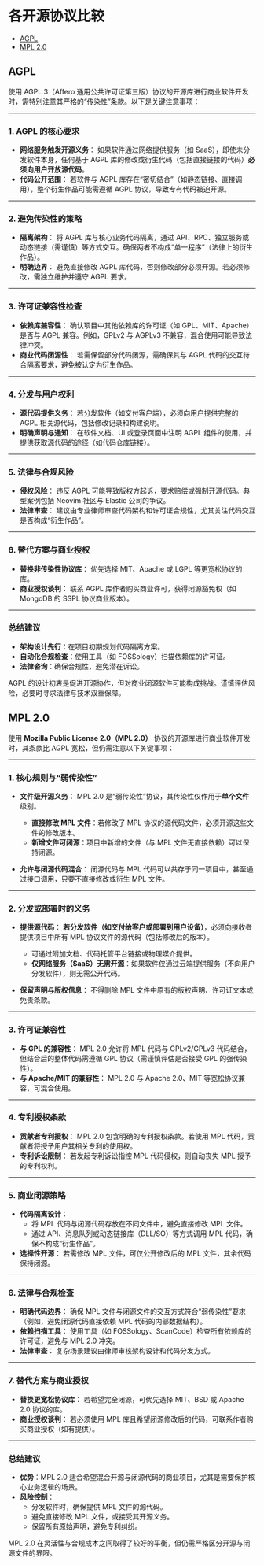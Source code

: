 # 各开源协议比较

- [AGPL](#agpl)
- [MPL 2.0](#mpl-20)

## AGPL

使用 AGPL 3（Affero 通用公共许可证第三版）协议的开源库进行商业软件开发时，需特别注意其严格的“传染性”条款。以下是关键注意事项：

---

### **1. AGPL 的核心要求**

- **网络服务触发开源义务**：
  如果软件通过网络提供服务（如 SaaS），即使未分发软件本身，任何基于 AGPL 库的修改或衍生代码（包括直接链接的代码）**必须向用户开放源代码**。
- **代码公开范围**：
  若软件与 AGPL 库存在“密切结合”（如静态链接、直接调用），整个衍生作品可能需遵循 AGPL 协议，导致专有代码被迫开源。

---

### **2. 避免传染性的策略**

- **隔离架构**：
  将 AGPL 库与核心业务代码隔离，通过 API、RPC、独立服务或动态链接（需谨慎）等方式交互。确保两者不构成“单一程序”（法律上的衍生作品）。
- **明确边界**：
  避免直接修改 AGPL 库代码，否则修改部分必须开源。若必须修改，需独立维护并遵守 AGPL 要求。

---

### **3. 许可证兼容性检查**

- **依赖库兼容性**：
  确认项目中其他依赖库的许可证（如 GPL、MIT、Apache）是否与 AGPL 兼容。例如，GPLv2 与 AGPLv3 不兼容，混合使用可能导致法律冲突。
- **商业代码闭源性**：
  若需保留部分代码闭源，需确保其与 AGPL 代码的交互符合隔离要求，避免被认定为衍生作品。

---

### **4. 分发与用户权利**

- **源代码提供义务**：
  若分发软件（如交付客户端），必须向用户提供完整的 AGPL 相关源代码，包括修改记录和构建说明。
- **明确声明与通知**：
  在软件文档、UI 或登录页面中注明 AGPL 组件的使用，并提供获取源代码的途径（如代码仓库链接）。

---

### **5. 法律与合规风险**

- **侵权风险**：
  违反 AGPL 可能导致版权方起诉，要求赔偿或强制开源代码。典型案例包括 Neovim 社区与 Elastic 公司的争议。
- **法律审查**：
  建议由专业律师审查代码架构和许可证合规性，尤其关注代码交互是否构成“衍生作品”。

---

### **6. 替代方案与商业授权**

- **替换非传染性协议库**：
  优先选择 MIT、Apache 或 LGPL 等更宽松协议的库。
- **商业授权谈判**：
  联系 AGPL 库作者购买商业许可，获得闭源豁免权（如 MongoDB 的 SSPL 协议商业版本）。

---

### **总结建议**

- **架构设计先行**：在项目初期规划代码隔离方案。
- **自动化合规检查**：使用工具（如 FOSSology）扫描依赖库的许可证。
- **法律咨询**：确保合规性，避免潜在诉讼。

AGPL 的设计初衷是促进开源协作，但对商业闭源软件可能构成挑战。谨慎评估风险，必要时寻求法律与技术双重保障。

## MPL 2.0

使用 **Mozilla Public License 2.0（MPL 2.0）** 协议的开源库进行商业软件开发时，其条款比 AGPL 宽松，但仍需注意以下关键事项：

---

### **1. 核心规则与“弱传染性”**

- **文件级开源义务**：
  MPL 2.0 是“弱传染性”协议，其传染性仅作用于**单个文件**级别。

  - **直接修改 MPL 文件**：若修改了 MPL 协议的源代码文件，必须开源这些文件的修改版本。
  - **新增文件可闭源**：项目中新增的文件（与 MPL 文件无直接依赖）可以保持闭源。

- **允许与闭源代码混合**：
  闭源代码与 MPL 代码可以共存于同一项目中，甚至通过接口调用，只要不直接修改或衍生 MPL 文件。

---

### **2. 分发或部署时的义务**

- **提供源代码**：
  **若分发软件（如交付给客户或部署到用户设备）**，必须向接收者提供项目中所有 MPL 协议文件的源代码（包括修改后的版本）。

  - 可通过附加文档、代码托管平台链接或物理媒介提供。
  - **仅网络服务（SaaS）无需开源**：如果软件仅通过云端提供服务（不向用户分发软件），则无需公开代码。

- **保留声明与版权信息**：
  不得删除 MPL 文件中原有的版权声明、许可证文本或免责条款。

---

### **3. 许可证兼容性**

- **与 GPL 的兼容性**：
  MPL 2.0 允许将 MPL 代码与 GPLv2/GPLv3 代码结合，但结合后的整体代码需遵循 GPL 协议（需谨慎评估是否接受 GPL 的强传染性）。
- **与 Apache/MIT 的兼容性**：
  MPL 2.0 与 Apache 2.0、MIT 等宽松协议兼容，可混合使用。

---

### **4. 专利授权条款**

- **贡献者专利授权**：
  MPL 2.0 包含明确的专利授权条款。若使用 MPL 代码，贡献者将授予用户其相关专利的使用权。
- **专利诉讼限制**：
  若发起专利诉讼指控 MPL 代码侵权，则自动丧失 MPL 授予的专利权利。

---

### **5. 商业闭源策略**

- **代码隔离设计**：
  - 将 MPL 代码与闭源代码存放在不同文件中，避免直接修改 MPL 文件。
  - 通过 API、消息队列或动态链接库（DLL/SO）等方式调用 MPL 代码，确保不构成“衍生作品”。
- **选择性开源**：
  若需修改 MPL 文件，可仅公开修改后的 MPL 文件，其余代码保持闭源。

---

### **6. 法律与合规检查**

- **明确代码边界**：
  确保 MPL 文件与闭源文件的交互方式符合“弱传染性”要求（例如，避免闭源代码直接依赖 MPL 代码的内部数据结构）。
- **依赖扫描工具**：
  使用工具（如 FOSSology、ScanCode）检查所有依赖库的许可证，避免与 MPL 2.0 冲突。
- **法律审查**：
  复杂场景建议由律师审核架构设计和代码分发方式。

---

### **7. 替代方案与商业授权**

- **替换更宽松协议库**：
  若希望完全闭源，可优先选择 MIT、BSD 或 Apache 2.0 协议的库。
- **商业授权谈判**：
  若必须使用 MPL 库且希望闭源修改后的代码，可联系作者购买商业授权（如有提供）。

---

### **总结建议**

- **优势**：MPL 2.0 适合希望混合开源与闭源代码的商业项目，尤其是需要保护核心业务逻辑的场景。
- **风险控制**：
  - 分发软件时，确保提供 MPL 文件的源代码。
  - 避免直接修改 MPL 文件，或接受其开源义务。
  - 保留所有原始声明，避免专利纠纷。

MPL 2.0 在灵活性与合规成本之间取得了较好的平衡，但仍需严格区分开源与闭源文件的界限。
